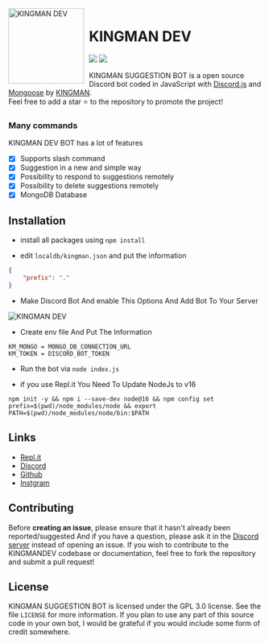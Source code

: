 <img width="150" height="150" align="left" style="float: left; margin: 0 10px 0 0;" alt="KINGMAN DEV" src="https://i.top4top.io/p_1965sxw291.png">  

# KINGMAN DEV

[![](https://img.shields.io/discord/565048515357835264.svg?logo=discord&colorB=blue&label=KINGMAN_DEV)](https://discord.gg/KD2mdRReSA)
[![](https://img.shields.io/badge/discord.js-v13.1.0-blue.svg?logo=npm)](https://github.com/discordjs)

KINGMAN SUGGESTION BOT is a open source Discord bot coded in JavaScript with [Discord.js](https://discord.js.org) and [Mongoose](https://mongoosejs.com/docs/api.html) by [KINGMAN](https://github.com/KMKINGMAN).  
Feel free to add a star ⭐ to the repository to promote the project!

### Many commands

KINGMAN DEV BOT has a lot of features

- [x] Supports slash command
- [x] Suggestion in a new and simple way
- [x] Possibility to respond to suggestions remotely
- [x] Possibility to delete suggestions remotely
- [x] MongoDB Database

## Installation

*  install all packages using `npm install`

* edit `localdb/kingman.json` and put the information


```json
{
    "prefix": "."
}
```

* Make Discord Bot And enable This Options And Add Bot To Your Server

<img  alt="KINGMAN DEV" src="https://j.top4top.io/p_2074mihlb1.png"> 


* Create env file And Put The Information


```env
KM_MONGO = MONGO_DB_CONNECTION_URL
KM_TOKEN = DISCORD_BOT_TOKEN
```


* Run the bot via `node index.js`

* if you use Repl.it You Need To Update NodeJs to v16 

```shell
npm init -y && npm i --save-dev node@16 && npm config set prefix=$(pwd)/node_modules/node && export PATH=$(pwd)/node_modules/node/bin:$PATH
```

## Links

*   [Repl.it](https://repl.it/github/KMKINGMAN/Suggestion-bot)
*   [Discord](https://discord.gg/kingmandev)
*   [Github](https://github.com/KMKINGMAN/Suggestion-bot/)
*   [Instgram](https://instgram.com/kingman_shellby)

## Contributing

Before **creating an issue**, please ensure that it hasn't already been reported/suggested
And if you have a question, please ask it in the [Discord server](https://discord.gg/kingmandev) instead of opening an issue.
If you wish to contribute to the KINGMANDEV codebase or documentation, feel free to fork the repository and submit a pull request!

## License

KINGMAN SUGGESTION BOT is licensed under the GPL 3.0 license. See the file `LICENSE` for more information. If you plan to use any part of this source code in your own bot, I would be grateful if you would include some form of credit somewhere.